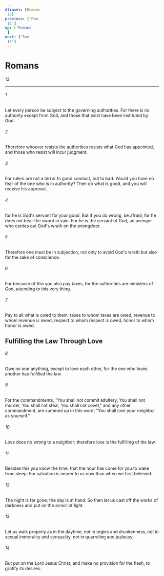 ```yaml
---
Aliases: [Romans 13]
previous: ['Rom 12']
up: ['Romans']
next: ['Rom 14']
---
```

# Romans 13

***
 

###### 1 
Let every person be subject to the governing authorities. For there is no authority except from God, and those that exist have been instituted by God.  

###### 2 
Therefore whoever resists the authorities resists what God has appointed, and those who resist will incur judgment.  

###### 3 
For rulers are not a terror to good conduct, but to bad. Would you have no fear of the one who is in authority? Then do what is good, and you will receive his approval,  

###### 4 
for he is God's servant for your good. But if you do wrong, be afraid, for he does not bear the sword in vain. For he is the servant of God, an avenger who carries out God's wrath on the wrongdoer.  

###### 5 
Therefore one must be in subjection, not only to avoid God's wrath but also for the sake of conscience.  

###### 6 
For because of this you also pay taxes, for the authorities are ministers of God, attending to this very thing.  

###### 7 
Pay to all what is owed to them: taxes to whom taxes are owed, revenue to whom revenue is owed, respect to whom respect is owed, honor to whom honor is owed.  ## Fulfilling the Law Through Love  

###### 8 
Owe no one anything, except to love each other, for the one who loves another has fulfilled the law.  

###### 9 
For the commandments, "You shall not commit adultery, You shall not murder, You shall not steal, You shall not covet," and any other commandment, are summed up in this word: "You shall love your neighbor as yourself."  

###### 10 
Love does no wrong to a neighbor; therefore love is the fulfilling of the law.  

###### 11 
Besides this you know the time, that the hour has come for you to wake from sleep. For salvation is nearer to us now than when we first believed.  

###### 12 
The night is far gone; the day is at hand. So then let us cast off the works of darkness and put on the armor of light.  

###### 13 
Let us walk properly as in the daytime, not in orgies and drunkenness, not in sexual immorality and sensuality, not in quarreling and jealousy.  

###### 14 
But put on the Lord Jesus Christ, and make no provision for the flesh, to gratify its desires.
